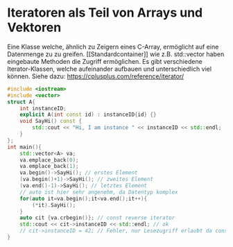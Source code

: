 # Iteratoren als Teil von Arrays und Vektoren
Eine Klasse welche, ähnlich zu Zeigern eines C-Array, ermöglicht auf eine Datenmenge zu zu greifen. [[Standardcontainer]] wie z.B. std::vector haben eingebaute Methoden die Zugriff ermöglichen. 
Es gibt verschiedene Iterator-Klassen, welche aufeinander aufbauen und unterschiedlich viel können. Siehe dazu: https://cplusplus.com/reference/iterator/


``` C++
#include <iostream>
#include <vector>
struct A{
	int instanceID;
	explicit A(int const id) : instanceID{id} {}
	void SayHi() const {
		std::cout << "Hi, I am instance " << instanceID << std::endl;
	}
};
int main(){
	std::vector<A> va;
	va.emplace_back(0);
	va.emplace_back(1);
	va.begin()->SayHi(); // erstes Element
	(va.begin()+1)->SayHi(); // zweites Element
	(va.end()-1)->SayHi(); // letztes Element
	// auto ist hier sehr angenehm, da Datentyp komplex
	for(auto it=va.begin();it<va.end();it++){
		(*it).SayHi();
	}
	auto cit {va.crbegin()}; // const reverse iterator
	std::cout << cit->instanceID << std::endl; // ok
	// cit->instanceID = 42; // Fehler, nur Lesezugriff erlaubt da const
}
```
